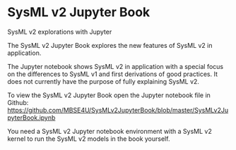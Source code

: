 # SysML v2 Jupyter Book
SysML v2 explorations with Jupyter

The SysML v2 Jupyter Book explores the new features of SysML v2 in application.

The Jupyter notebook shows SysML v2 in application with a special focus on the differences to SysML v1 and first derivations of good practices. It does not currently have the purpose of fully explaining SysML v2.

To view the SysML v2 Jupyter Book open the Jupyter notebook file in Github: https://github.com/MBSE4U/SysMLv2JupyterBook/blob/master/SysMLv2JupyterBook.ipynb

You need a SysML v2 Jupyter notebook environment with a SysML v2 kernel to run the SysML v2 models in the book yourself.
